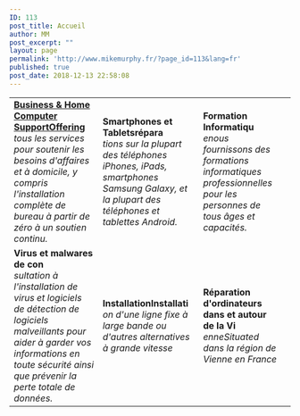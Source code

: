 ```yaml
---
ID: 113
post_title: Accueil
author: MM
post_excerpt: ""
layout: page
permalink: 'http://www.mikemurphy.fr/?page_id=113&lang=fr'
published: true
post_date: 2018-12-13 22:58:08
---
```

<!-- wp:table {"hasFixedLayout":true,"align":"center","className":"is-style-stripes"} -->
<table class="wp-block-table aligncenter has-fixed-layout is-style-stripes"><tbody><tr><td><strong><a href="http://www.mikemurphy.fr/?page_id=126(opens in a new tab)">Business &amp; Home Computer SupportOffering</a></strong><br><em> tous les services pour soutenir les besoins d&#39;affaires et à domicile, y compris l&#39;installation complète de bureau à partir de zéro à un soutien continu.</em></td><td><strong>Smartphones et Tabletsrépara</strong><br><em>tions sur la plupart des téléphones iPhones, iPads, smartphones Samsung Galaxy, et la plupart des téléphones et tablettes Android. </em></td><td><strong>Formation Informatiqu</strong><br><em>enous fournissons des formations informatiques professionnelles pour les personnes de tous âges et capacités.</em></td><td></td></tr><tr><td><strong>Virus et malwares de con</strong><br><em>sultation à l&#39;installation de virus et logiciels de détection de logiciels malveillants pour aider à garder vos informations en toute sécurité ainsi que prévenir la perte totale de données.</em></td><td><strong>InstallationInstallati</strong><br><em>on d&#39;une ligne fixe à large bande ou d&#39;autres alternatives à grande vitesse</em></td><td><strong>Réparation d&#39;ordinateurs dans et autour de la Vi</strong><br><em>enneSituated dans la région de Vienne en France</em></td><td></td></tr></tbody></table>
<!-- /wp:table -->

<!-- wp:paragraph -->
<p></p>
<!-- /wp:paragraph -->